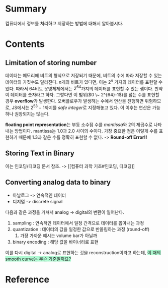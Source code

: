 # Summary

컴퓨터에서 정보를 처리하고 저장하는 방법에 대해서 알아봅시다.
# Contents
## Limitation of storing number

데이터는 메모리에 비트의 형식으로 저장되기 때문에, 비트의 수에 따라 저장할 수 있는 데이터의 가짓수도 달라진다. $n$개의 비트가 있다면, 이는 $2^n$ 가지의 데이터를 표현할 수 있다. 
따라서 64비트 운영체제에서는 $2^{64}$가지의 데이터를 표현할 수 있는 셈이다. 만약 이 데이터를 숫자라고 하자. 그렇다면 이 범위($0 \~ 2^{64}-1$)를 넘는 수를 표현할 경우 **overflow**가 발생한다. 오버플로우가 발생하는 수에서 연산을 진행하면 위험하므로, JS에서는 $2^{53}-1$까지를 *safe integer*로 지정해놓고 있다. 이 이후는 연산은 가능하나 권장되지는 않는다.

**floating point representation**는 부동 소수점 수를 *mantissa*와 2의 제곱수로 나타내는 방법이다. mantissa는 1.0과 2.0 사이의 수이다. 가장 중요한 점은 이렇게 수를 표현하기 때문에 $1.3$과 같은 수를 정확히 표현할 수 없다. -> **Round-off Error!!**
## Storing Text in Binary

이는 인코딩/디코딩 문서 참조. -> [[컴퓨터 과학 기초#인코딩, 디코딩]]
## Converting analog data to binary

- 아날로그 -> 연속적인 데이터
- 디지털 -> discrete signal

다음과 같은 과정을 거쳐서 analog -> digital의 변환이 일어난다. 
1. sampling : 연속적인 데이터에서 일정 간격으로 데이터를 뽑아내는 과정
2. quantization : 데이터의 값을 일정한 값으로 반올림하는 과정 (round-off)
	1. 가장 가까운 예시는 volume bar가 아닐까
3. binary encoding : 해당 값을 바이너리로 표현

이를 다시 digital -> analog로 표현하는 것을 reconstruction이라고 하는데, <span style="background:#affad1">이 때의 smooth curve는 무슨 기준일까요?</span>
# Reference

